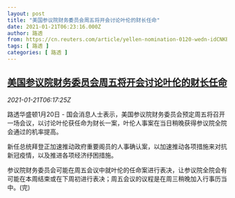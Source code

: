 ```yaml
---
layout: post
title: "美国参议院财务委员会周五将开会讨论叶伦的财长任命"
date: 2021-01-21T06:23:16.000Z
author: 路透
from: https://cn.reuters.com/article/yellen-nomination-0120-wedn-idCNKBS29Q0KY
tags: [ 路透 ]
categories: [ 路透 ]
---
```

<!--1611210196000-->
[美国参议院财务委员会周五将开会讨论叶伦的财长任命](https://cn.reuters.com/article/yellen-nomination-0120-wedn-idCNKBS29Q0KY)
------

<div>
<div><i>2021-01-21T06:17:25Z</i></div><p>路透华盛顿1月20日 - 国会消息人士表示，美国参议院财务委员会预定周五将召开一场会议，以讨论叶伦获任命为财长一案，叶伦人事案在当日稍晚获得参议院全院会通过的机率提高。</p><p>新任总统拜登正加速推动政府重要阁员的人事确认案，以加速推动各项措施来对抗新冠疫情，以及推进各项经济纾困措施。</p><p>参议院财务委员会可能在周五会议中就叶伦的任命案进行表决，让参议院全院会有可能在本周结束或在下周初进行表决；周五会议的议程是在周三稍晚加入行事历当中。(完)</p>
</div>
